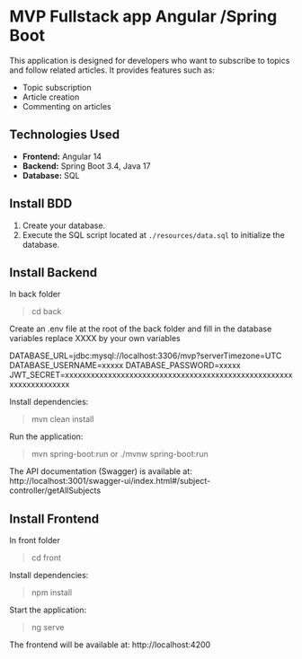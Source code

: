 # MVP Fullstack app Angular /Spring Boot

This application is designed for developers who want to subscribe to topics and follow related articles.
It provides features such as:
- Topic subscription
- Article creation
- Commenting on articles

## Technologies Used
- **Frontend:** Angular 14
- **Backend:** Spring Boot 3.4, Java 17
- **Database:** SQL

## Install BDD
1. Create your database.
2. Execute the SQL script located at `./resources/data.sql` to initialize the database.

## Install Backend
In back folder
> cd back

Create an .env file at the root of the back folder and fill in the database variables 
replace XXXX by your own variables

DATABASE_URL=jdbc:mysql://localhost:3306/mvp?serverTimezone=UTC
DATABASE_USERNAME=xxxxx
DATABASE_PASSWORD=xxxxx
JWT_SECRET=xxxxxxxxxxxxxxxxxxxxxxxxxxxxxxxxxxxxxxxxxxxxxxxxxxxxxxxxxxxxxxxxxxx

Install dependencies:
> mvn clean install

Run the application:
> mvn spring-boot\:run or ./mvnw spring-boot:run 

The API documentation (Swagger) is available at:
http://localhost:3001/swagger-ui/index.html#/subject-controller/getAllSubjects

## Install Frontend
In front folder 
> cd front

Install dependencies:
> npm install

Start the application:
> ng serve

The frontend will be available at:
http://localhost:4200